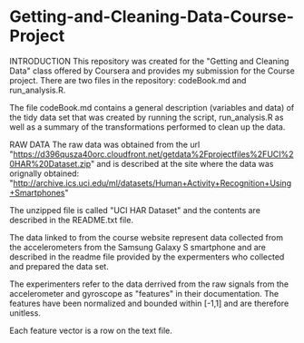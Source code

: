 Getting-and-Cleaning-Data-Course-Project
========================================
INTRODUCTION
This repository was created for the "Getting and Cleaning Data" class offered by Coursera and provides my submission for the Course project.  There are two files in the repository:  codeBook.md and run_analysis.R.

The file codeBook.md contains a general description (variables and data) of the tidy data set that was created by running the script, run_analysis.R as well as a summary of the transformations performed to clean up the data.

RAW DATA
The raw data was obtained from the url "https://d396qusza40orc.cloudfront.net/getdata%2Fprojectfiles%2FUCI%20HAR%20Dataset.zip" and is described at the site where the data was orignally obtained:  "http://archive.ics.uci.edu/ml/datasets/Human+Activity+Recognition+Using+Smartphones"

The unzipped file is called "UCI HAR Dataset" and the contents are described in the README.txt file.

The data linked to from the course website represent data collected from the accelerometers from the Samsung Galaxy S smartphone and are described in the readme file provided by the expermenters who collected and prepared the data set.

The experimenters refer to the data derrived from the raw signals from the accelerometer and gyroscope as "features" in their documentation.  The features have been normalized and bounded within [-1,1] and are therefore unitless.

Each feature vector is a row on the text file.

